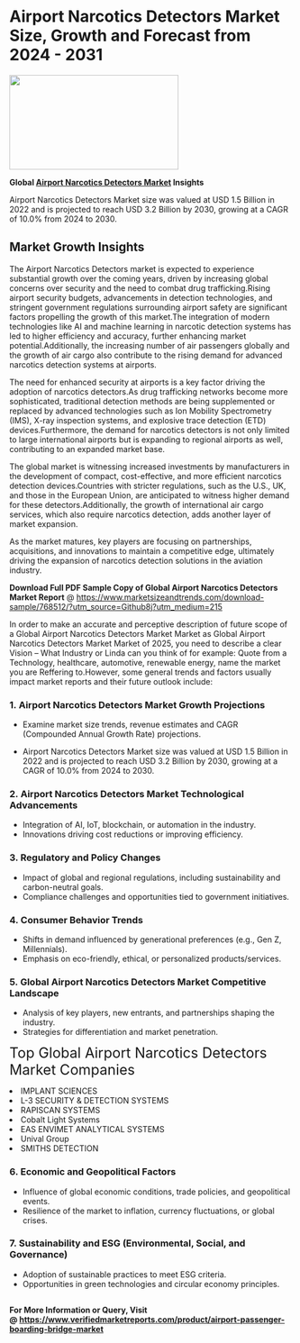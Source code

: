<H1>Airport Narcotics Detectors Market Size, Growth and Forecast from 2024 - 2031</H1><img class="aligncenter size-medium wp-image-584254" src="https://thirdeyenews.in/wp-content/uploads/2024/09/Global-Market-Research-300x168.jpeg" alt="" width="300" height="168" /><p><strong>Global&nbsp;<a href="https://www.marketsizeandtrends.com/download-sample/768512/?utm_source=Github8j?utm_medium=215">Airport Narcotics Detectors Market</a> Insights</strong></p><p>Airport Narcotics Detectors Market size was valued at USD 1.5 Billion in 2022 and is projected to reach USD 3.2 Billion by 2030, growing at a CAGR of 10.0% from 2024 to 2030.</p><p><h2>Market Growth Insights</h2> <p>The Airport Narcotics Detectors market is expected to experience substantial growth over the coming years, driven by increasing global concerns over security and the need to combat drug trafficking.Rising airport security budgets, advancements in detection technologies, and stringent government regulations surrounding airport safety are significant factors propelling the growth of this market.The integration of modern technologies like AI and machine learning in narcotic detection systems has led to higher efficiency and accuracy, further enhancing market potential.Additionally, the increasing number of air passengers globally and the growth of air cargo also contribute to the rising demand for advanced narcotics detection systems at airports.</p> <p>The need for enhanced security at airports is a key factor driving the adoption of narcotics detectors.As drug trafficking networks become more sophisticated, traditional detection methods are being supplemented or replaced by advanced technologies such as Ion Mobility Spectrometry (IMS), X-ray inspection systems, and explosive trace detection (ETD) devices.Furthermore, the demand for narcotics detectors is not only limited to large international airports but is expanding to regional airports as well, contributing to an expanded market base.</p> <p>The global market is witnessing increased investments by manufacturers in the development of compact, cost-effective, and more efficient narcotics detection devices.Countries with stricter regulations, such as the U.S., UK, and those in the European Union, are anticipated to witness higher demand for these detectors.Additionally, the growth of international air cargo services, which also require narcotics detection, adds another layer of market expansion.</p> <p>As the market matures, key players are focusing on partnerships, acquisitions, and innovations to maintain a competitive edge, ultimately driving the expansion of narcotics detection solutions in the aviation industry.</p> <p><span class=""><strong>Download Full PDF Sample Copy of Global Airport Narcotics Detectors Market Report</strong> @ <a href="https://www.marketsizeandtrends.com/download-sample/768512/?utm_source=Github8j?utm_medium=215" target="_blank">https://www.marketsizeandtrends.com/download-sample/768512/?utm_source=Github8j?utm_medium=215</a></span></p><p>In order to make an accurate and perceptive description of future scope of a Global&nbsp;Airport Narcotics Detectors Market Market as Global&nbsp;Airport Narcotics Detectors Market Market of 2025, you need to describe a clear Vision &ndash; What Industry or Linda can you think of for example: Quote from a Technology, healthcare, automotive, renewable energy, name the market you are Reffering to.However, some general trends and factors usually impact market reports and their future outlook include:</p><h3>1.&nbsp;<strong>Airport Narcotics Detectors Market Growth Projections</strong></h3><ul><li>Examine market size trends, revenue estimates and CAGR (Compounded Annual Growth Rate) projections.</li><li><p>Airport Narcotics Detectors Market size was valued at USD 1.5 Billion in 2022 and is projected to reach USD 3.2 Billion by 2030, growing at a CAGR of 10.0% from 2024 to 2030.</p></li></ul><h3>2.&nbsp;<strong>Airport Narcotics Detectors Market Technological Advancements</strong></h3><ul><li>Integration of AI, IoT, blockchain, or automation in the industry.</li><li>Innovations driving cost reductions or improving efficiency.</li></ul><h3>3.&nbsp;<strong>Regulatory and Policy Changes</strong></h3><ul><li>Impact of global and regional regulations, including sustainability and carbon-neutral goals.</li><li>Compliance challenges and opportunities tied to government initiatives.</li></ul><h3>4.&nbsp;<strong>Consumer Behavior Trends</strong></h3><ul><li>Shifts in demand influenced by generational preferences (e.g., Gen Z, Millennials).</li><li>Emphasis on eco-friendly, ethical, or personalized products/services.</li></ul><h3>5.&nbsp;<strong>Global Airport Narcotics Detectors Market Competitive Landscape</strong></h3><ul><li>Analysis of key players, new entrants, and partnerships shaping the industry.</li><li>Strategies for differentiation and market penetration.</li></ul><p data-pm-slice="1 1 []"><span style="color: inherit; font-family: inherit; font-size: 25px;">Top Global Airport Narcotics Detectors Market Companies</span></p><div class="" data-test-id=""><p><li>IMPLANT SCIENCES</li><li> L-3 SECURITY & DETECTION SYSTEMS</li><li> RAPISCAN SYSTEMS</li><li> Cobalt Light Systems</li><li> EAS ENVIMET ANALYTICAL SYSTEMS</li><li> Unival Group</li><li> SMITHS DETECTION</li></p></div><h3>6.&nbsp;<strong>Economic and Geopolitical Factors</strong></h3><ul><li>Influence of global economic conditions, trade policies, and geopolitical events.</li><li>Resilience of the market to inflation, currency fluctuations, or global crises.</li></ul><h3>7.&nbsp;<strong>Sustainability and ESG (Environmental, Social, and Governance)</strong></h3><ul><li>Adoption of sustainable practices to meet ESG criteria.</li><li>Opportunities in green technologies and circular economy principles.</li></ul><h2><strong style="font-size: 14px;">For More Information or Query, Visit @&nbsp;</strong><a style="background-color: #ffffff; font-size: 14px;" href="https://www.marketsizeandtrends.com/report/airport-narcotics-detectors-market/" target="_blank">https://www.verifiedmarketreports.com/product/airport-passenger-boarding-bridge-market</a></h2>